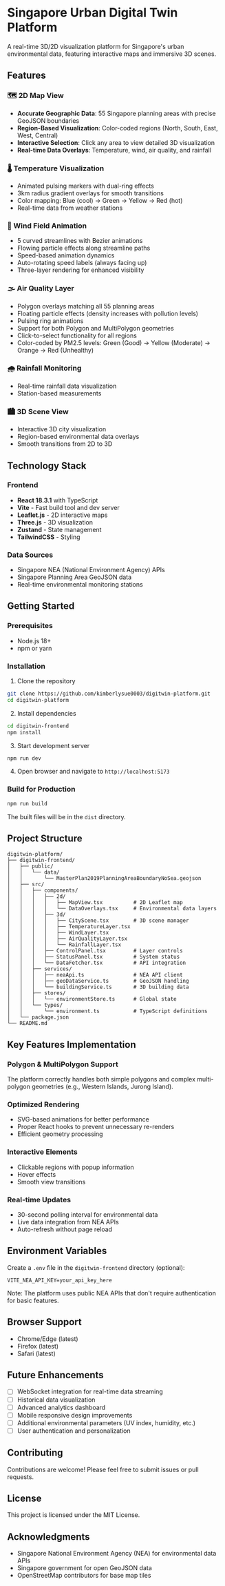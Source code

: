 # Singapore Urban Digital Twin Platform

A real-time 3D/2D visualization platform for Singapore's urban environmental data, featuring interactive maps and immersive 3D scenes.

## Features

### 🗺️ 2D Map View
- **Accurate Geographic Data**: 55 Singapore planning areas with precise GeoJSON boundaries
- **Region-Based Visualization**: Color-coded regions (North, South, East, West, Central)
- **Interactive Selection**: Click any area to view detailed 3D visualization
- **Real-time Data Overlays**: Temperature, wind, air quality, and rainfall

### 🌡️ Temperature Visualization
- Animated pulsing markers with dual-ring effects
- 3km radius gradient overlays for smooth transitions
- Color mapping: Blue (cool) → Green → Yellow → Red (hot)
- Real-time data from weather stations

### 💨 Wind Field Animation
- 5 curved streamlines with Bezier animations
- Flowing particle effects along streamline paths
- Speed-based animation dynamics
- Auto-rotating speed labels (always facing up)
- Three-layer rendering for enhanced visibility

### 🌫️ Air Quality Layer
- Polygon overlays matching all 55 planning areas
- Floating particle effects (density increases with pollution levels)
- Pulsing ring animations
- Support for both Polygon and MultiPolygon geometries
- Click-to-select functionality for all regions
- Color-coded by PM2.5 levels: Green (Good) → Yellow (Moderate) → Orange → Red (Unhealthy)

### 🌧️ Rainfall Monitoring
- Real-time rainfall data visualization
- Station-based measurements

### 🏙️ 3D Scene View
- Interactive 3D city visualization
- Region-based environmental data overlays
- Smooth transitions from 2D to 3D

## Technology Stack

### Frontend
- **React 18.3.1** with TypeScript
- **Vite** - Fast build tool and dev server
- **Leaflet.js** - 2D interactive maps
- **Three.js** - 3D visualization
- **Zustand** - State management
- **TailwindCSS** - Styling

### Data Sources
- Singapore NEA (National Environment Agency) APIs
- Singapore Planning Area GeoJSON data
- Real-time environmental monitoring stations

## Getting Started

### Prerequisites
- Node.js 18+
- npm or yarn

### Installation

1. Clone the repository
```bash
git clone https://github.com/kimberlysue0003/digitwin-platform.git
cd digitwin-platform
```

2. Install dependencies
```bash
cd digitwin-frontend
npm install
```

3. Start development server
```bash
npm run dev
```

4. Open browser and navigate to `http://localhost:5173`

### Build for Production

```bash
npm run build
```

The built files will be in the `dist` directory.

## Project Structure

```
digitwin-platform/
├── digitwin-frontend/
│   ├── public/
│   │   └── data/
│   │       └── MasterPlan2019PlanningAreaBoundaryNoSea.geojson
│   ├── src/
│   │   ├── components/
│   │   │   ├── 2d/
│   │   │   │   ├── MapView.tsx          # 2D Leaflet map
│   │   │   │   └── DataOverlays.tsx     # Environmental data layers
│   │   │   ├── 3d/
│   │   │   │   ├── CityScene.tsx        # 3D scene manager
│   │   │   │   ├── TemperatureLayer.tsx
│   │   │   │   ├── WindLayer.tsx
│   │   │   │   ├── AirQualityLayer.tsx
│   │   │   │   └── RainfallLayer.tsx
│   │   │   ├── ControlPanel.tsx         # Layer controls
│   │   │   ├── StatusPanel.tsx          # System status
│   │   │   └── DataFetcher.tsx          # API integration
│   │   ├── services/
│   │   │   ├── neaApi.ts                # NEA API client
│   │   │   ├── geoDataService.ts        # GeoJSON handling
│   │   │   └── buildingService.ts       # 3D building data
│   │   ├── stores/
│   │   │   └── environmentStore.ts      # Global state
│   │   └── types/
│   │       └── environment.ts           # TypeScript definitions
│   └── package.json
└── README.md
```

## Key Features Implementation

### Polygon & MultiPolygon Support
The platform correctly handles both simple polygons and complex multi-polygon geometries (e.g., Western Islands, Jurong Island).

### Optimized Rendering
- SVG-based animations for better performance
- Proper React hooks to prevent unnecessary re-renders
- Efficient geometry processing

### Interactive Elements
- Clickable regions with popup information
- Hover effects
- Smooth view transitions

### Real-time Updates
- 30-second polling interval for environmental data
- Live data integration from NEA APIs
- Auto-refresh without page reload

## Environment Variables

Create a `.env` file in the `digitwin-frontend` directory (optional):

```env
VITE_NEA_API_KEY=your_api_key_here
```

Note: The platform uses public NEA APIs that don't require authentication for basic features.

## Browser Support

- Chrome/Edge (latest)
- Firefox (latest)
- Safari (latest)

## Future Enhancements

- [ ] WebSocket integration for real-time data streaming
- [ ] Historical data visualization
- [ ] Advanced analytics dashboard
- [ ] Mobile responsive design improvements
- [ ] Additional environmental parameters (UV index, humidity, etc.)
- [ ] User authentication and personalization

## Contributing

Contributions are welcome! Please feel free to submit issues or pull requests.

## License

This project is licensed under the MIT License.

## Acknowledgments

- Singapore National Environment Agency (NEA) for environmental data APIs
- Singapore government for open GeoJSON data
- OpenStreetMap contributors for base map tiles
